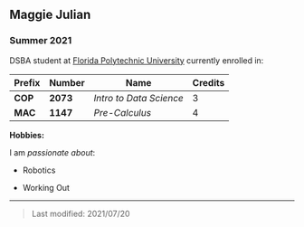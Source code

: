 ## Maggie Julian

### Summer 2021

DSBA student at [Florida Polytechnic University](https://www.floridapoly.edu) currently enrolled in: 

|Prefix   |Number    |Name                     |Credits   |
|---------|----------|-------------------------|----------|
|**COP**  |**2073**  |_Intro to Data Science_  |3         |
|**MAC**  |**1147**  |_Pre-Calculus_           |4         |





**Hobbies:**

I am _passionate about_: 

- Robotics

- Working Out


***

> Last modified: 2021/07/20